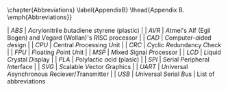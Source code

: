 \chapter{Abbreviations}
\label{AppendixB}
\lhead{Appendix B. \emph{Abbreviations}}


| *ABS*  | *A*crylonitrile *b*utadiene *s*tyrene (plastic)                     |
| *AVR*  | *A*tmel's Alf (Egil Bogen) and *V*egard (Wollan)'s *R*ISC processor |
| *CAD*  | *C*omputer-*a*ided *d*esign                                         |
| *CPU*  | *C*entral *P*rocessing *U*nit                                       |
| *CRC*  | *C*yclic *R*edundancy *C*heck                                       |
| *FPU*  | *F*loating *P*oint *U*nit                                           |
| *MSP*  | *M*ixed *S*ignal *P*rocessor                                        |
| *LCD*  | *L*iquid *C*rystal *D*isplay                                        |
| *PLA*  | *P*oly*l*actic *a*cid (plasic)                                      |
| *SPI*  | *S*erial *P*eripheral *I*nterface                                   |
| *SVG*  | *S*calable *V*ector *G*raphics                                      |
| *UART* | *U*niversal *A*synchronous *R*eciever/*T*ransmitter                 |
| *USB*  | *U*niversal *S*erial *B*us                                          |
	List of abbreviations
